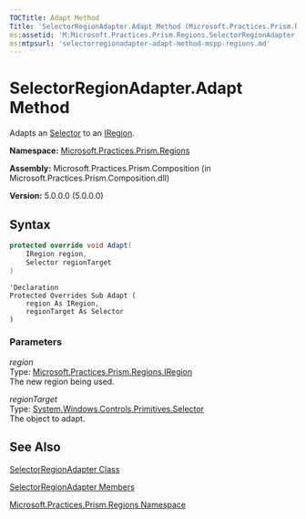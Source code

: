 ```yaml
---
TOCTitle: Adapt Method
Title: 'SelectorRegionAdapter.Adapt Method (Microsoft.Practices.Prism.Regions)'
ms:assetid: 'M:Microsoft.Practices.Prism.Regions.SelectorRegionAdapter.Adapt(Microsoft.Practices.Prism.Regions.IRegion,System.Windows.Controls.Primitives.Selector)'
ms:mtpsurl: 'selectorregionadapter-adapt-method-mspp-regions.md'
---
```



# SelectorRegionAdapter.Adapt Method

Adapts an [Selector](http://msdn.microsoft.com/en-us/library/ms595227) to an [IRegion](/patterns-practices/reference/iregion-interface-mspp-regions).

**Namespace:** [Microsoft.Practices.Prism.Regions](/patterns-practices/reference/mspp-regions-namespace)

**Assembly:** Microsoft.Practices.Prism.Composition (in Microsoft.Practices.Prism.Composition.dll)

**Version:** 5.0.0.0 (5.0.0.0)

## Syntax
```C#
protected override void Adapt(
	IRegion region,
	Selector regionTarget
)
```
```VB
'Declaration
Protected Overrides Sub Adapt ( 
	region As IRegion,
	regionTarget As Selector
)
```

### Parameters

*region*  
Type: [Microsoft.Practices.Prism.Regions.IRegion](/patterns-practices/reference/iregion-interface-mspp-regions)   
The new region being used.

*regionTarget*  
Type: [System.Windows.Controls.Primitives.Selector](http://msdn.microsoft.com/en-us/library/ms595227)   
The object to adapt.

## See Also

[SelectorRegionAdapter Class](/patterns-practices/reference/selectorregionadapter-class-mspp-regions)

[SelectorRegionAdapter Members](/patterns-practices/reference/selectorregionadapter-members-mspp-regions)

[Microsoft.Practices.Prism.Regions Namespace](/patterns-practices/reference/mspp-regions-namespace)
